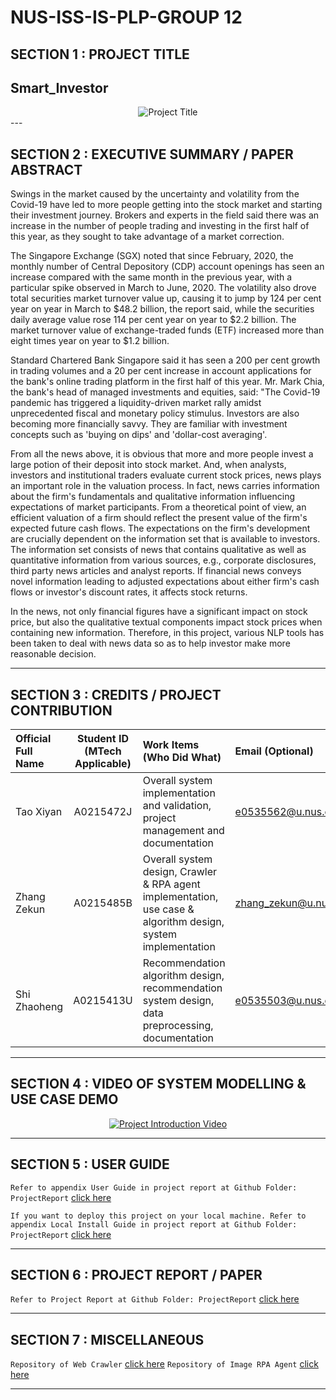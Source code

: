# NUS-ISS-IS-PLP-GROUP 12
## SECTION 1 : PROJECT TITLE
## Smart_Investor
<div align="center">
  <img src="https://zekunsgames.oss-us-west-1.aliyuncs.com/p1_intro_img.png" alt="Project Title">
</div>
---

## SECTION 2 : EXECUTIVE SUMMARY / PAPER ABSTRACT

Swings in the market caused by the uncertainty and volatility from the Covid-19 have led to more people getting into the stock market and starting their investment journey. Brokers and experts in the field said there was an increase in the number of people trading and investing in the first half of this year, as they sought to take advantage of a market correction.

The Singapore Exchange (SGX) noted that since February, 2020, the monthly number of Central Depository (CDP) account openings has seen an increase compared with the same month in the previous year, with a particular spike observed in March to June, 2020. The volatility also drove total securities market turnover value up, causing it to jump by 124 per cent year on year in March to $48.2 billion, the report said, while the securities daily average value rose 114 per cent year on year to $2.2 billion. The market turnover value of exchange-traded funds (ETF) increased more than eight times year on year to $1.2 billion.

Standard Chartered Bank Singapore said it has seen a 200 per cent growth in trading volumes and a 20 per cent increase in account applications for the bank's online trading platform in the first half of this year. Mr. Mark Chia, the bank's head of managed investments and equities, said: "The Covid-19 pandemic has triggered a liquidity-driven market rally amidst unprecedented fiscal and monetary policy stimulus. Investors are also becoming more financially savvy. They are familiar with investment concepts such as 'buying on dips' and 'dollar-cost averaging'.

From all the news above, it is obvious that more and more people invest a large potion of their deposit into stock market. And, when analysts, investors and institutional traders evaluate current stock prices, news plays an important role in the valuation process. In fact, news carries information about the firm's fundamentals and qualitative information influencing expectations of market participants. From a theoretical point of view, an efficient valuation of a firm should reflect the present value of the firm's expected future cash flows. The expectations on the firm's development are crucially dependent on the information set that is available to investors. The information set consists of news that contains qualitative as well as quantitative information from various sources, e.g., corporate disclosures, third party news articles and analyst reports. If financial news conveys novel information leading to adjusted expectations about either firm's cash flows or investor's discount rates, it affects stock returns. 

In the news, not only financial figures have a significant impact on stock price, but also the qualitative textual components impact stock prices when containing new information. Therefore, in this project, various NLP tools has been taken to deal with news data so as to help investor make more reasonable decision. 

---

## SECTION 3 : CREDITS / PROJECT CONTRIBUTION

| Official Full Name  | Student ID (MTech Applicable)  | Work Items (Who Did What) | Email (Optional) |
| :------------ |:---------------:| :-----| :-----|
| Tao Xiyan | A0215472J |Overall system implementation and validation, project management and documentation | e0535562@u.nus.edu |
| Zhang Zekun | A0215485B |Overall system design, Crawler & RPA agent implementation, use case & algorithm design, system implementation | zhang_zekun@u.nus.edu |
| Shi Zhaoheng | A0215413U |Recommendation algorithm design, recommendation system design, data preprocessing, documentation | e0535503@u.nus.edu |

---

## SECTION 4 : VIDEO OF SYSTEM MODELLING & USE CASE DEMO
<div align="center">
  <a href="https://www.youtube.com/watch?v=Ds099gUzfhg">
    <img src="https://drive.google.com/file/d/1AMtNG3hMl9-Fx6dmlTARx9xp0auOw5nj/view?usp=sharing" alt="Project Introduction Video">
  </a>
</div>

---

## SECTION 5 : USER GUIDE

`Refer to appendix User Guide in project report at Github Folder: ProjectReport` <a href="https://github.com/2020-IRS-G12/GameRecommender/blob/master/ProjectReport/User%20Guide.pdf">click here</a>

`If you want to deploy this project on your local machine. Refer to appendix Local Install Guide in project report at Github Folder: ProjectReport` <a href="https://github.com/2020-IRS-G12/GameRecommender/blob/master/ProjectReport/LocalInstallationGuide.pdf">click here</a>

---

## SECTION 6 : PROJECT REPORT / PAPER

`Refer to Project Report at Github Folder: ProjectReport` <a href="https://github.com/2020-IRS-G12/GameRecommender/blob/master/ProjectReport/IRS-2020-07-10-Stackable1-GRP12-HazelnutGames_GameRecommender.pdf">click here</a>

---

## SECTION 7 : MISCELLANEOUS

`Repository of Web Crawler` <a href="https://github.com/thezzk/MetacriticSpider">click here</a>
`Repository of Image RPA Agent` <a href="https://github.com/thezzk/HDImageRobot">click here</a>

---


